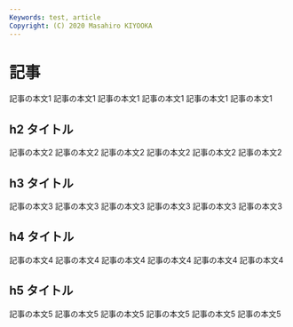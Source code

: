 ```yaml
---
Keywords: test, article
Copyright: (C) 2020 Masahiro KIYOOKA
---
```


# 記事

記事の本文1
記事の本文1
記事の本文1
記事の本文1
記事の本文1
記事の本文1

## h2 タイトル

記事の本文2
記事の本文2
記事の本文2
記事の本文2
記事の本文2
記事の本文2

## h3 タイトル

記事の本文3
記事の本文3
記事の本文3
記事の本文3
記事の本文3
記事の本文3

## h4 タイトル

記事の本文4
記事の本文4
記事の本文4
記事の本文4
記事の本文4
記事の本文4

## h5 タイトル

記事の本文5
記事の本文5
記事の本文5
記事の本文5
記事の本文5
記事の本文5

